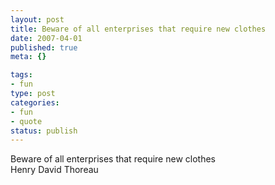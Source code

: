 ```yaml
--- 
layout: post
title: Beware of all enterprises that require new clothes
date: 2007-04-01
published: true
meta: {}

tags: 
- fun
type: post
categories: 
- fun
- quote
status: publish
---
```

Beware of all enterprises that require new clothes<br />Henry David Thoreau
